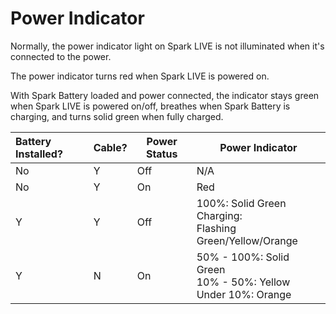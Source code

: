 # Power Indicator

Normally, the power indicator light on Spark LIVE is not illuminated when it's connected to the power.

The power indicator turns red when Spark LIVE is powered on.

With Spark Battery loaded and power connected, the indicator stays green when Spark LIVE is powered on/off, breathes when Spark Battery is charging, and turns solid green when fully charged.

| Battery Installed? | Cable? | Power Status | Power Indicator       |
|:------------------ |:------ | ------------ | --------------------- |
| No                 | Y      | Off          | N/A                   |
| No                 | Y      | On           | Red                   |
| Y                  | Y      | Off          | 100%: Solid Green<br>Charging: <br>Flashing Green/Yellow/Orange |
| Y                  | N      | On           | 50% - 100%: Solid Green<br>10% - 50%: Yellow<br>Under 10%: Orange           |





